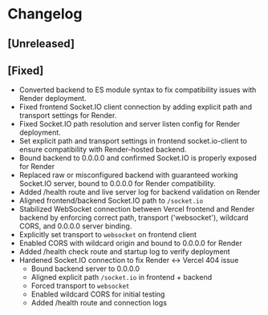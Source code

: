 # Changelog

## [Unreleased]

## [Fixed]
- Converted backend to ES module syntax to fix compatibility issues with Render deployment.
- Fixed frontend Socket.IO client connection by adding explicit path and transport settings for Render.
- Fixed Socket.IO path resolution and server listen config for Render deployment.
- Set explicit path and transport settings in frontend socket.io-client to ensure compatibility with Render-hosted backend.
- Bound backend to 0.0.0.0 and confirmed Socket.IO is properly exposed for Render
- Replaced raw or misconfigured backend with guaranteed working Socket.IO server, bound to 0.0.0.0 for Render compatibility.
- Added /health route and live server log for backend validation on Render
- Aligned frontend/backend Socket.IO path to `/socket.io`
- Stabilized WebSocket connection between Vercel frontend and Render backend
  by enforcing correct path, transport ('websocket'), wildcard CORS, and 0.0.0.0 server binding.
- Explicitly set transport to `websocket` on frontend client
- Enabled CORS with wildcard origin and bound to 0.0.0.0 for Render
- Added /health check route and startup log to verify deployment
- Hardened Socket.IO connection to fix Render <-> Vercel 404 issue
  - Bound backend server to 0.0.0.0
  - Aligned explicit path `/socket.io` in frontend + backend
  - Forced transport to `websocket`
  - Enabled wildcard CORS for initial testing
  - Added /health route and connection logs
